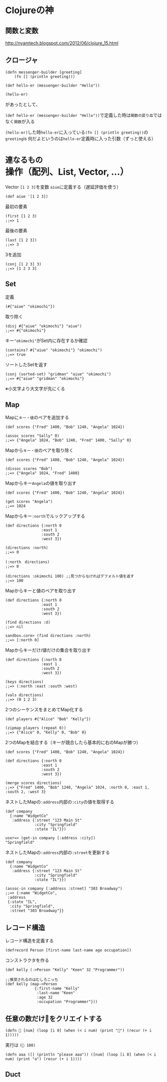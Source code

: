 # Clojureの神

## 関数と変数
http://nyamtech.blogspot.com/2012/06/clojure_15.html

## クロージャ
```
(defn messenger-builder [greeting]
    (fn [] (println greeting)))

(def hello-er (messenger-builder "Hello"))

(hello-er)
```

があったとして、

`(def hello-er (messenger-builder "Hello"))`で定義した時は`関数の戻り血`ではなく`関数`が入る

`(hello-er)`した時`hello-er`に入っている`(fn [] (println greeting))`の`greeting`is 何だよというのは`hello-er`定義時に入った引数（ずっと使える）

# `連なるもの`操作（配列、List, Vector, ...）

Vector `[1 2 3]`を変数 `aiue`に定義する（遅延評価を使う）
```
(def aiue '[1 2 3])
```

最初の要素

```
(first [1 2 3)
;;=> 1
```

最後の要素

```
(last [1 2 3])
;;=> 3
```

3を追加

```
(conj [1 2 3] 3)
;;=> [1 2 3 3]
```

## Set

定義

```
(#{"aiue" "okimochi"})
```

取り除く

```
(disj #{"aiue" "okimochi"} "aiue")
;;=> #{"okimochi"}
```

キー`"okimochi"`がSet内に存在するか確認

```
(contains? #{"aiue" "okimochi"} "okimochi")
;;=> true
```

ソートしたSetを返す

```
(conj (sorted-set) "gridman" "aiue" "okimochi")
;;=> #{"aiue" "gridman" "okimochi"}
```

※小文字より大文字が先にくる

## Map

Mapに`キー・値`のペアを追加する

```
(def scores {"Fred" 1400, "Bob" 1240, "Angela" 1024})

(assoc scores "Sally" 0)
;;=> {"Angela" 1024, "Bob" 1240, "Fred" 1400, "Sally" 0}
```

Mapから`キー・値`のペアを取り除く

```
(def scores {"Fred" 1400, "Bob" 1240, "Angela" 1024})

(dissoc scores "Bob")
;;=> {"Angela" 1024, "Fred" 1400}
```

Mapからキー`Angela`の値を取り出す

```
(def scores {"Fred" 1400, "Bob" 1240, "Angela" 1024})

(get scores "Angela")
;;=> 1024
```

Mapからキー`:north`でルックアップする

```
(def directions {:north 0
                :east 1
                :south 2
                :west 3})

(directions :north)
;;=> 0

(:north　directions)
;;=> 0

(directions :okimochi 100) ;;見つからなければデフォルト値を返す
;;=> 100
```

Mapからキーと値のペアを取り出す

```
(def directions {:north 0
                :east 1
                :south 2
                :west 3})

(find directions :d)
;;=> nil

sandbox.core> (find directions :north)
;;=> [:north 0]
```

Mapからキーだけ/値だけの集合を取り出す

```
(def directions {:north 0
                :east 1
                :south 2
                :west 3})

(keys directions)
;;=> (:north :east :south :west)

(vals directions)
;;=> (0 1 2 3)
```

2つのシーケンスをまとめてMap化する

```
(def players #{"Alice" "Bob" "Kelly"})

(zipmap players (repeat 0))
;;=> {"Alice" 0, "Kelly" 0, "Bob" 0}
```

2つのMapを結合する（キーが競合したら基本的に右のMapが勝つ）

```
(def scores {"Fred" 1400, "Bob" 1240, "Angela" 1024})

(def directions {:north 0
                :east 1
                :south 2
                :west 3})

(merge scores directions)
;;=> {"Fred" 1400, "Bob" 1240, "Angela" 1024, :north 0, :east 1, :south 2, :west 3}
```

ネストしたMapの`:address`内部の`:city`の値を取得する

```
(def company
  {:name "WidgetCo"
   :address {:street "123 Main St"
             :city "Springfield"
             :state "IL"}})

user=> (get-in company [:address :city])
"Springfield"
```

ネストしたMapの`:address`内部の`:street`を更新する

```
(def company
  {:name "WidgetCo"
   :address {:street "123 Main St"
             :city "Springfield"
             :state "IL"}})

(assoc-in company [:address :street] "303 Broadway")
;;=> {:name "WidgetCo",
 :address
 {:state "IL",
  :city "Springfield",
  :street "303 Broadway"}}
```

## レコード構造

レコード構造を定義する

```
(defrecord Person [first-name last-name age occupation])
```

コンストラクタを作る

```
(def kelly (->Person "Kelly" "Keen" 32 "Programmer"))

;;推奨されるのはむしろこっち
(def kelly (map->Person
             {:first-name "Kelly"
              :last-name "Keen"
              :age 32
              :occupation "Programmer"}))
```

## 任意の数だけ🍣をクリエイトする

`(defn 🍣 [num] (loop [i 0] (when (< i num) (print "🍣") (recur (+ i 1)))))`

実行は `(🍣 100)`

    (defn aaa ([] (println "please aaa")) ([num] (loop [i 0] (when (< i num) (print "a") (recur (+ i 1))))

## Duct

